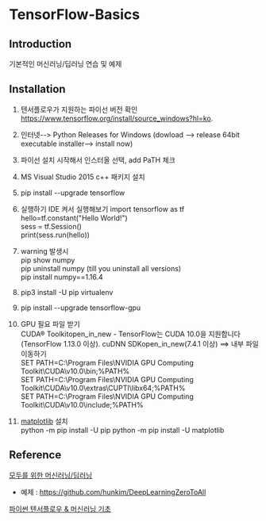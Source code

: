 # TensorFlow-Basics



## Introduction
기본적인 머신러닝/딥러닝 연습 및 예제

## Installation
1. 텐서플로우가 지원하는 파이선 버전 확인 <br>
https://www.tensorflow.org/install/source_windows?hl=ko.

2. 인터넷--> Python Releases for Windows
(dowload --> release 64bit executable installer--> install now)

3. 파이선 설치 시작해서 인스터올 선택, add PaTH 체크

4. MS Visual Studio 2015 c++ 패키지 설치

5. pip install --upgrade tensorflow

6. 실행하기 IDE 켜서 실행해보기
import tensorflow as tf  <br>
hello=tf.constant("Hello World!") <br>
sess = tf.Session() <br>
print(sess.run(hello)) <br>

7. warning 발생시 <br>
pip show numpy <br>
pip uninstall numpy (till you uninstall all versions) <br>
pip install numpy==1.16.4 <br>

8. pip3 install -U pip virtualenv

9. pip install --upgrade tensorflow-gpu

10. GPU 필요 파일 받기 <br>
CUDA® Toolkitopen_in_new - TensorFlow는 CUDA 10.0을 지원합니다(TensorFlow 1.13.0 이상). 
cuDNN SDKopen_in_new(7.4.1 이상) ==> 내부 파일 이동하기 <br>
SET PATH=C:\Program Files\NVIDIA GPU Computing Toolkit\CUDA\v10.0\bin;%PATH% <br>
SET PATH=C:\Program Files\NVIDIA GPU Computing Toolkit\CUDA\v10.0\extras\CUPTI\libx64;%PATH% <br>
SET PATH=C:\Program Files\NVIDIA GPU Computing Toolkit\CUDA\v10.0\include;%PATH% <br>

11. [matplotlib](https://matplotlib.org/) 설치 <br>
python -m pip install -U pip
python -m pip install -U matplotlib

## Reference
[모두를 위한 머신러닝/딥러닝](http://hunkim.github.io/ml/)
* 예제 : https://github.com/hunkim/DeepLearningZeroToAll

[파이썬 텐서플로우 & 머신러닝 기초](https://www.youtube.com/watch?v=qxUD7fOseBQ&list=PLRx0vPvlEmdAbnmLH9yh03cw9UQU_o7PO)
